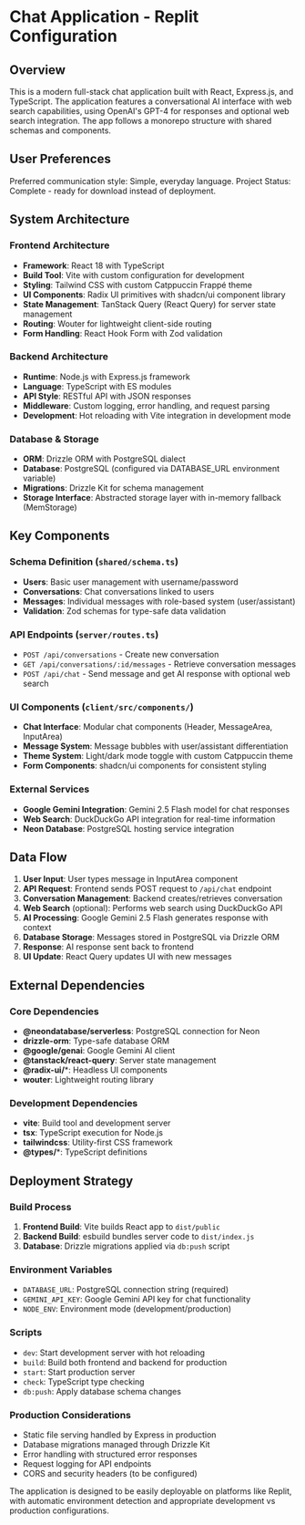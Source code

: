 # Chat Application - Replit Configuration

## Overview

This is a modern full-stack chat application built with React, Express.js, and TypeScript. The application features a conversational AI interface with web search capabilities, using OpenAI's GPT-4 for responses and optional web search integration. The app follows a monorepo structure with shared schemas and components.

## User Preferences

Preferred communication style: Simple, everyday language.
Project Status: Complete - ready for download instead of deployment.

## System Architecture

### Frontend Architecture
- **Framework**: React 18 with TypeScript
- **Build Tool**: Vite with custom configuration for development
- **Styling**: Tailwind CSS with custom Catppuccin Frappé theme
- **UI Components**: Radix UI primitives with shadcn/ui component library
- **State Management**: TanStack Query (React Query) for server state management
- **Routing**: Wouter for lightweight client-side routing
- **Form Handling**: React Hook Form with Zod validation

### Backend Architecture
- **Runtime**: Node.js with Express.js framework
- **Language**: TypeScript with ES modules
- **API Style**: RESTful API with JSON responses
- **Middleware**: Custom logging, error handling, and request parsing
- **Development**: Hot reloading with Vite integration in development mode

### Database & Storage
- **ORM**: Drizzle ORM with PostgreSQL dialect
- **Database**: PostgreSQL (configured via DATABASE_URL environment variable)
- **Migrations**: Drizzle Kit for schema management
- **Storage Interface**: Abstracted storage layer with in-memory fallback (MemStorage)

## Key Components

### Schema Definition (`shared/schema.ts`)
- **Users**: Basic user management with username/password
- **Conversations**: Chat conversations linked to users
- **Messages**: Individual messages with role-based system (user/assistant)
- **Validation**: Zod schemas for type-safe data validation

### API Endpoints (`server/routes.ts`)
- `POST /api/conversations` - Create new conversation
- `GET /api/conversations/:id/messages` - Retrieve conversation messages
- `POST /api/chat` - Send message and get AI response with optional web search

### UI Components (`client/src/components/`)
- **Chat Interface**: Modular chat components (Header, MessageArea, InputArea)
- **Message System**: Message bubbles with user/assistant differentiation
- **Theme System**: Light/dark mode toggle with custom Catppuccin theme
- **Form Components**: shadcn/ui components for consistent styling

### External Services
- **Google Gemini Integration**: Gemini 2.5 Flash model for chat responses
- **Web Search**: DuckDuckGo API integration for real-time information
- **Neon Database**: PostgreSQL hosting service integration

## Data Flow

1. **User Input**: User types message in InputArea component
2. **API Request**: Frontend sends POST request to `/api/chat` endpoint
3. **Conversation Management**: Backend creates/retrieves conversation
4. **Web Search** (optional): Performs web search using DuckDuckGo API
5. **AI Processing**: Google Gemini 2.5 Flash generates response with context
6. **Database Storage**: Messages stored in PostgreSQL via Drizzle ORM
7. **Response**: AI response sent back to frontend
8. **UI Update**: React Query updates UI with new messages

## External Dependencies

### Core Dependencies
- **@neondatabase/serverless**: PostgreSQL connection for Neon
- **drizzle-orm**: Type-safe database ORM
- **@google/genai**: Google Gemini AI client
- **@tanstack/react-query**: Server state management
- **@radix-ui/***: Headless UI components
- **wouter**: Lightweight routing library

### Development Dependencies
- **vite**: Build tool and development server
- **tsx**: TypeScript execution for Node.js
- **tailwindcss**: Utility-first CSS framework
- **@types/***: TypeScript definitions

## Deployment Strategy

### Build Process
1. **Frontend Build**: Vite builds React app to `dist/public`
2. **Backend Build**: esbuild bundles server code to `dist/index.js`
3. **Database**: Drizzle migrations applied via `db:push` script

### Environment Variables
- `DATABASE_URL`: PostgreSQL connection string (required)
- `GEMINI_API_KEY`: Google Gemini API key for chat functionality
- `NODE_ENV`: Environment mode (development/production)

### Scripts
- `dev`: Start development server with hot reloading
- `build`: Build both frontend and backend for production
- `start`: Start production server
- `check`: TypeScript type checking
- `db:push`: Apply database schema changes

### Production Considerations
- Static file serving handled by Express in production
- Database migrations managed through Drizzle Kit
- Error handling with structured error responses
- Request logging for API endpoints
- CORS and security headers (to be configured)

The application is designed to be easily deployable on platforms like Replit, with automatic environment detection and appropriate development vs production configurations.